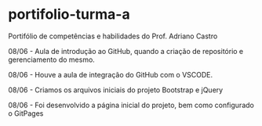 # portifolio-turma-a
Portifólio de competências e habilidades do Prof. Adriano Castro

08/06 - Aula de introdução ao GitHub, quando a criação de repositório e gerenciamento do mesmo.

08/06 - Houve a aula de integração do GitHub com o VSCODE.

08/06 - Criamos os arquivos iniciais do projeto Bootstrap e jQuery

08/06 - Foi desenvolvido a página inicial do projeto, bem como configurado o GitPages